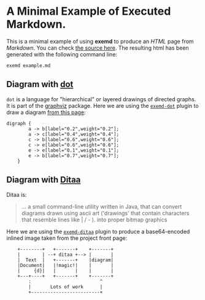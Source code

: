 # A Minimal Example of Executed Markdown.

This is a minimal example of using **exemd** to produce an _HTML_ page from _Markdown_. You can check [the source here](example.md). The resulting html has been generated with the following command line:

`exemd example.md`

## Diagram with [dot](http://www.graphviz.org/)
`dot` is a language for "hierarchical" or layered drawings of directed graphs. It is part of the [graphviz](http://www.graphviz.org/) package. Here we are using the [`exemd-dot`](https://www.npmjs.org/package/exemd-dot) plugin to draw a diagram [from this page](http://graphs.grevian.org/example):

```{dot ! }
digraph {
        a -> b[label="0.2",weight="0.2"];
        a -> c[label="0.4",weight="0.4"];
        c -> b[label="0.6",weight="0.6"];
        c -> e[label="0.6",weight="0.6"];
        e -> e[label="0.1",weight="0.1"];
        e -> b[label="0.7",weight="0.7"];
    }
```

## Diagram with [Ditaa](http://ditaa.sourceforge.net/) 

Ditaa is:

> ... a small command-line utility written in Java, that can convert diagrams drawn using ascii art ('drawings' that contain characters that resemble lines like | / - ). into proper bitmap graphics

Here we are using the [`exemd-ditaa`](https://www.npmjs.org/package/exemd-dot) plugin to produce a base64-encoded inlined image taken from the project front page:

```{ditaa ! }
    +--------+   +-------+    +-------+
    |        | --+ ditaa +--> |       |
    |  Text  |   +-------+    |diagram|
    |Document|   |!magic!|    |       |
    |     {d}|   |       |    |       |
    +---+----+   +-------+    +-------+
        :                         ^
        |       Lots of work      |
        +-------------------------+
```
